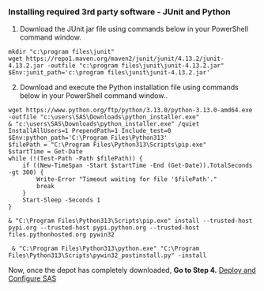 ### Installing required 3rd party software - JUnit and Python

1.  Download the  JUnit jar file using commands below in your PowerShell command window.
```
mkdir "c:\program files\junit"
wget https://repo1.maven.org/maven2/junit/junit/4.13.2/junit-4.13.2.jar -outfile "c:\program files\junit\junit-4.13.2.jar"
$Env:junit_path='c:\program files\junit\junit-4.13.2.jar'
```
2.  Download and execute the Python installation file using commands below in your PowerShell command window..  
```
wget https://www.python.org/ftp/python/3.13.0/python-3.13.0-amd64.exe -outfile "c:\users\SAS\Downloads\python_installer.exe"
& "c:\users\SAS\Downloads\python_installer.exe" /quiet InstallAllUsers=1 PrependPath=1 Include_test=0
$Env:python_path='C:\Program Files\Python313'
$filePath = "C:\Program Files\Python313\Scripts\pip.exe"
$startTime = Get-Date
while (!(Test-Path -Path $filePath)) {
    if ((New-TimeSpan -Start $startTime -End (Get-Date)).TotalSeconds -gt 300) {
        Write-Error "Timeout waiting for file '$filePath'."
        break
    }
    Start-Sleep -Seconds 1
}
```
```
& "C:\Program Files\Python313\Scripts\pip.exe" install --trusted-host pypi.org --trusted-host pypi.python.org --trusted-host files.pythonhosted.org pywin32
```
```
 & "C:\Program Files\Python313\python.exe" "C:\Program Files\Python313\Scripts\pywin32_postinstall.py" -install
```
Now, once the depot has completely downloaded, **Go to Step 4.** [Deploy and Configure SAS](Deploy_and_Configure.md)

